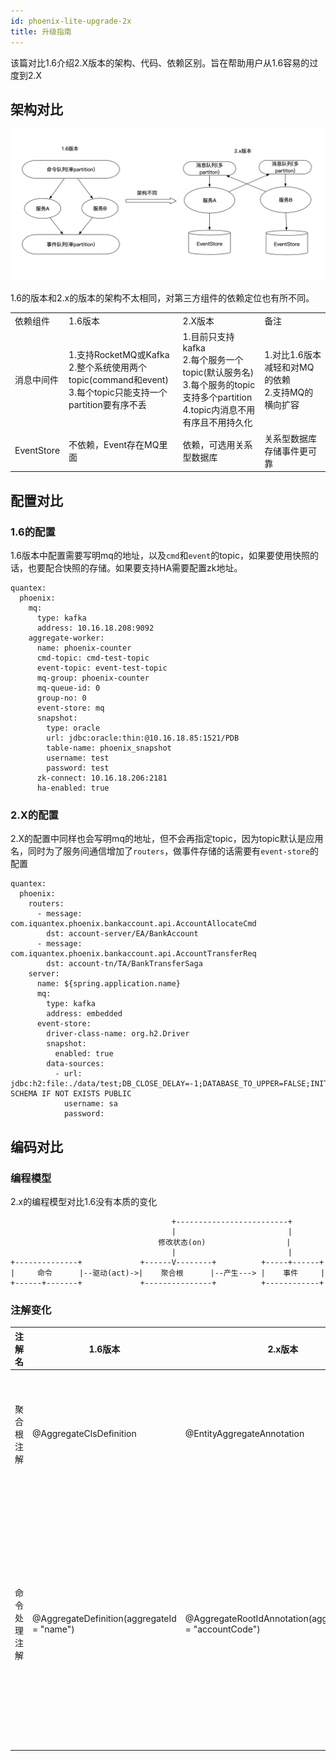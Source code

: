 ```yaml
---
id: phoenix-lite-upgrade-2x
title: 升级指南
---
```


该篇对比1.6介绍2.X版本的架构、代码、依赖区别。旨在帮助用户从1.6容易的过度到2.X

## 架构对比

![show](../../assets/phoenix2.x/phoenix-lite/upgrade-1.png)

1.6的版本和2.x的版本的架构不太相同，对第三方组件的依赖定位也有所不同。
<table>     
	<tr>                  
		<td>依赖组件</td>    
		<td>1.6版本</td>   
		<td>2.X版本</td>    
		<td>备注</td> 
	</tr>     
	<tr>         
		<td>消息中间件</td>    
		<td>1.支持RocketMQ或Kafka<br />2.整个系统使用两个topic(command和event)<br />3.每个topic只能支持一个partition要有序不丢</td>   
		<td>1.目前只支持kafka<br />2.每个服务一个topic(默认服务名)<br />3.每个服务的topic支持多个partition<br />4.topic内消息不用有序且不用持久化<br /></td>    
		<td>1.对比1.6版本减轻和对MQ的依赖<br />2.支持MQ的横向扩容</td>      
	</tr>     
	<tr>         
		<td>EventStore</td>  
		<td>不依赖，Event存在MQ里面</td>   
		<td>依赖，可选用关系型数据库</td>    
		<td>关系型数据库存储事件更可靠</td> 	
	</tr> 
</table> 



## 配置对比

### 1.6的配置

1.6版本中配置需要写明mq的地址，以及`cmd`和`event`的topic，如果要使用快照的话，也要配合快照的存储。如果要支持HA需要配置zk地址。
```
quantex:
  phoenix:
    mq:
      type: kafka
      address: 10.16.18.208:9092
    aggregate-worker:
      name: phoenix-counter
      cmd-topic: cmd-test-topic
      event-topic: event-test-topic
      mq-group: phoenix-counter
      mq-queue-id: 0
      group-no: 0
      event-store: mq
      snapshot:
        type: oracle
        url: jdbc:oracle:thin:@10.16.18.85:1521/PDB
        table-name: phoenix_snapshot
        username: test
        password: test
      zk-connect: 10.16.18.206:2181
      ha-enabled: true
```

### 2.X的配置

2.X的配置中同样也会写明mq的地址，但不会再指定topic，因为topic默认是应用名，同时为了服务间通信增加了`routers`，做事件存储的话需要有`event-store`的配置
```
quantex:
  phoenix:
    routers:
      - message: com.iquantex.phoenix.bankaccount.api.AccountAllocateCmd
        dst: account-server/EA/BankAccount
      - message: com.iquantex.phoenix.bankaccount.api.AccountTransferReq
        dst: account-tn/TA/BankTransferSaga
    server:
      name: ${spring.application.name}
      mq:
        type: kafka
        address: embedded
      event-store:
        driver-class-name: org.h2.Driver
        snapshot:
          enabled: true
        data-sources:
          - url: jdbc:h2:file:./data/test;DB_CLOSE_DELAY=-1;DATABASE_TO_UPPER=FALSE;INIT=CREATE SCHEMA IF NOT EXISTS PUBLIC
            username: sa
            password:
```


## 编码对比

### 编程模型
2.x的编程模型对比1.6没有本质的变化

```
                                    +-------------------------+
                                    |                         |
                                 修改状态(on)                  |
                                    |                         |
+--------------+             +------V--------+          +-----+------+     
|     命令      |--驱动(act)->|    聚合根      |--产生---> |    事件     |
+------+-------+             +---------------+          +------------+      
```

### 注解变化

|注解名|1.6版本|2.x版本|作用|
|-----|------|------|----|
|聚合根注解|@AggregateClsDefinition|@EntityAggregateAnnotation|标明聚合根作用在类上|
|命令处理注解|@AggregateDefinition(aggregateId = "name")|@AggregateRootIdAnnotation(aggregateRootId = "accountCode")|标明聚合根可以处理哪些命令,作用在act方法上

